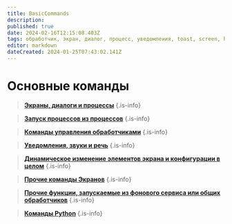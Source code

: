 ```yaml
---
title: BasicCommands
description: 
published: true
date: 2024-02-16T12:15:08.403Z
tags: обработчик, экран, диалог, процесс, уведомления, toast, screen, handler, beep, speak, звук, речь, notification, show, event, runpy, функции, getjson
editor: markdown
dateCreated: 2024-01-25T07:43:02.141Z
---
```


# Основные команды


> **[Экраны, диалоги и процессы](/Documentation/BasicСommands/ScreensDialogsProcesses)**
{.is-info}

> **[Запуск процессов из процессов](/Documentation/BasicСommands/ProcessFromProcess)**
{.is-info}

> **[Команды управления обработчиками](/Documentation/BasicСommands/ManagingHandlers)**
{.is-info}

> **[Уведомления, звуки и речь](/Documentation/BasicСommands/NotificationsSoundsSpeech)**
{.is-info}

> **[Динамическое изменение элементов экрана и конфигурации в целом](/Documentation/BasicСommands/DynamicChange)**
{.is-info}

> **[Прочие команды Экранов](/Documentation/BasicСommands/OtherScreenCommands)**
{.is-info}

> **[Прочие функции, запускаемые из фонового сервиса или общих обработчиков](/Documentation/BasicСommands/OtherFunctions)**
{.is-info}

> **[Команды Python](/Documentation/BasicСommands/PythonCommands)**
{.is-info}













